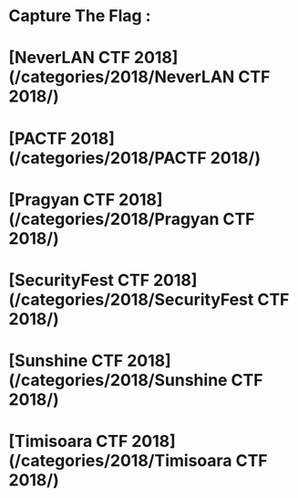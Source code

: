 Capture The Flag :
======

# [NeverLAN CTF 2018](/categories/2018/NeverLAN CTF 2018/)
# [PACTF 2018](/categories/2018/PACTF 2018/)
# [Pragyan CTF 2018](/categories/2018/Pragyan CTF 2018/)
# [SecurityFest CTF 2018](/categories/2018/SecurityFest CTF 2018/)
# [Sunshine CTF 2018](/categories/2018/Sunshine CTF 2018/)
# [Timisoara CTF 2018](/categories/2018/Timisoara CTF 2018/)
